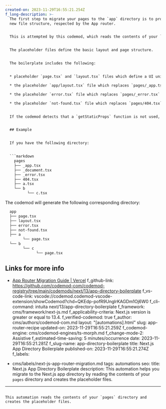 ```yaml
---
created-on: 2023-11-29T16:55:21.254Z
f_long-description: >-
  The first step to migrate your pages to the `app` directory is to provide a
  new file structure, respected by the App router.


  This is attempted by this codemod, which reads the contents of your `pages` directory and creates the placeholder files.


  The placeholder files define the basic layout and page structure.


  The boilerplate includes the following:


  * placeholder `page.tsx` and `layout.tsx` files which define a UI unique to a route.

  * the placeholder `app/layout.tsx` file which replaces `pages/_app.tsx` and `pages/_document.tsx` files.

  * the placeholder `error.tsx` file which replaces `pages/_error.tsx` files.

  * the placeholder `not-found.tsx` file which replaces `pages/404.tsx` files.


  If the codemod detects that a `getStaticProps` function is not used, it will be removed. Otherwise, it will remove the `export` keyword from the function definition.


  ## Example


  If you have the following directory:


  ```markdown
    pages
    ├── _app.tsx
    ├── _document.tsx
    ├── _error.tsx
    ├── 404.tsx
    ├── a.tsx
    └── b
          └── c.tsx
  ```


  The codemod will generate the following corresponding directory:


  ```markdown
    app
    ├── page.tsx
    ├── layout.tsx
    ├── error.tsx
    ├── not-found.tsx
    ├── a
          └── page.tsx
    └── b
          └── c
                └── page.tsx
  ```


  ## Links for more info


  * [App Router Migration Guide | Vercel](https://nextjs.org/docs/app/building-your-application/upgrading/app-router-migration)
f_github-link: https://github.com/codemod-com/codemod-registry/tree/main/codemods/next/13/app-directory-boilerplate
f_vs-code-link: vscode://codemod.codemod-vscode-extension/showCodemod?chd=QKEdp-pofR9UnglrKAGDm1Oj6W0
f_cli-command: intuita next/13/app-directory-boilerplate
f_framework: cms/framework/next-js.md
f_applicability-criteria: Next.js version is greater or equal to 13.4.
f_verified-codemod: true
f_author: cms/authors/codemod-com.md
layout: "[automations].html"
slug: app-router-recipe
updated-on: 2023-11-29T16:55:21.259Z
f_codemod-engine: cms/codemod-engines/ts-morph.md
f_change-mode-2: Assistive
f_estimated-time-saving: 5 minutes/occurrence
date: 2023-11-29T16:55:21.281Z
f_slug-name: app-directory-boilerplate
title: Next.js App Directory Boilerplate
published-on: 2023-11-29T16:55:21.274Z
f_labels:
  - cms/labels/next-js-app-router-migration.md
tags: automations
seo:
  title: Next.js App Directory Boilerplate
  description: This automation helps you migrate to the Next.js app directory by
    reading the contents of your `pages` directory and creates the placeholder
    files.
---
```

This automation reads the contents of your `pages` directory and creates the placeholder files.
